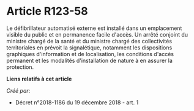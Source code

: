 # Article R123-58

Le défibrillateur automatisé externe est installé dans un emplacement visible du public et en permanence facile d'accès. Un
arrêté conjoint du ministre chargé de la santé et du ministre chargé des collectivités territoriales en prévoit la
signalétique, notamment les dispositions graphiques d'information et de localisation, les conditions d'accès permanent et les
modalités d'installation de nature à en assurer la protection.

**Liens relatifs à cet article**

_Créé par_:

  - Décret n°2018-1186 du 19 décembre 2018 - art. 1
